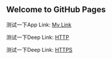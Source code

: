 ## Welcome to GitHub Pages

测试一下App Link: [My Link](https://synix.github.io/openfile)

测试一下Deep Link: [HTTP](xmind://xmind.works/openFile?url=http%3A%2F%2Fsynix.github.io%2Fassets%2Fone%2520test.xmind&name=name1.xmind)

测试一下Deep Link: [HTTPS](xmind://xmind.works/openFile?url=https%3A%2F%2Fucd6a9f890c1d0116b8a8cedf331.dl.dropboxusercontent.com%2Fcd%2F0%2Fget%2FBC_UcfmXXeTTqv4FAfzffxsWMN3vJRpG9hu_qhlBXOJc6I5AVdjGTZH_C_VWw3rW6S55CJQdcSlVzcIrRncPy_jBDZ0VsX6XikPGPRCk-5nXK1wf9LoolOYfQu2yIrQgyZ4%2Ffile%3Fdl%3D1&name=name2.xmind)